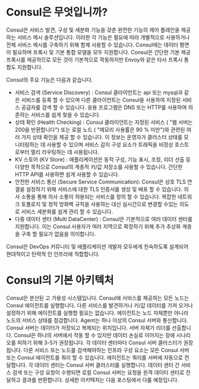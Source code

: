 # Consul은 무엇입니까?

Consul은 서비스 발견, 구성 및 세분화 기능을 갖춘 완전한 기능의 제어 플레인을 제공하는 서비스 메시 솔루션입니다. 이러한 각 기능은 필요에 따라 개별적으로 사용하거나 전체 서비스 메시를 구축하기 위해 함께 사용할 수 있습니다. Consul에는 데이터 평면이 필요하며 프록시 및 기본 통합 모델을 모두 지원합니다. Consul은 간단한 기본 제공 프록시를 제공하므로 모든 것이 기본적으로 작동하지만 Envoy와 같은 타사 프록시 통합도 지원합니다.

Consul의 주요 기능은 다음과 같습니다.

- 서비스 검색 (Service Discovery) : Consul 클라이언트는 api 또는 mysql과 같은 서비스를 등록 할 수 있으며 다른 클라이언트는 Consul을 사용하여 지정된 서비스 공급자를 검색 할 수 있습니다. 응용 프로그램은 DNS 또는 HTTP를 사용하여 의존하는 서비스를 쉽게 찾을 수 있습니다.
- 상태 확인 (Health Checking) : Consul 클라이언트는 지정된 서비스 ( "웹 서버는 200을 반환합니다") 또는 로컬 노드 ( "메모리 사용률은 90 % 미만")와 관련된 여러 가지 상태 확인을 제공 할 수 있습니다. 이 정보는 운영자가 클러스터 상태를 모니터링하는 데 사용할 수 있으며 서비스 감지 구성 요소가 트래픽을 비정상 호스트로부터 멀리 라우팅하는 데 사용됩니다.
- KV 스토어 (KV Store) : 애플리케이션은 동적 구성, 기능 표시, 조정, 리더 선출 등 다양한 목적으로 Consul의 계층적 키/값 저장소를 사용할 수 있습니다. 간단한 HTTP API를 사용하면 쉽게 사용할 수 있습니다.
- 안전한 서비스 통신 (Secure Service Communication): Consul은 상호 TLS 연결을 설정하기 위해 서비스에 대한 TLS 인증서를 생성 및 배포 할 수 있습니다. 의사 소통을 통해 의사 소통이 허용되는 서비스를 정의 할 수 있습니다. 복잡한 네트워크 토폴로지 및 정적 방화벽 규칙을 사용하는 대신 실시간으로 변경할 수있는 의도로 서비스 세분화를 쉽게 관리 할 수 있습니다.
- 다중 데이터 센터 (Multi DataCenter) : Consul은 기본적으로 여러 데이터 센터를 지원합니다. 이는 Consul 사용자가 여러 지역으로 확장하기 위해 추가 추상화 계층을 구축 할 필요가 없음을 의미합니다.

Consul은 DevOps 커뮤니티 및 애플리케이션 개발자 모두에게 친숙하도록 설계되어 현대적이고 탄력적 인 인프라에 적합합니다.

# Consul의 기본 아키텍처
Consul은 분산된 고 가용성 시스템입니다. 
Consul에 서비스를 제공하는 모든 노드는 Consul 에이전트를 실행합니다. 다른 서비스를 발견하거나 키/값 데이터를 가져 오거나 설정하기 위해 에이전트를 실행할 필요는 없습니다. 에이전트는 노드 자체뿐만 아니라 노드의 서비스 상태를 점검합니다.
Agent는 하나 이상의 Consul 서버와 통신합니다. Consul 서버는 데이터가 저장되고 복제되는 위치입니다. 서버 자체가 리더를 선출합니다. Consul은 하나의 서버에서 작동 할 수 있지만 데이터 손실로 이어지는 장애 시나리오를 피하기 위해 3-5가 권장됩니다. 각 데이터 센터마다 Consul 서버 클러스터가 권장됩니다.
다른 서비스 또는 노드를 검색해야하는 인프라 구성 요소는 모든 Consul 서버 또는 Consul 에이전트를 쿼리 할 수 있습니다. 에이전트는 쿼리를 서버에 자동으로 전달합니다.
각 데이터 센터는 Consul 서버 클러스터를 실행합니다. 데이터 센터 간 서비스 검색 또는 구성 요청이 수행되면 로컬 Consul 서버는 요청을 원격 데이터 센터로 전달하고 결과를 반환합니다.
상세한 아키텍처는 다음 포스팅에서 다룰 예정입니다.

